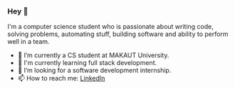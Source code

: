 ### Hey 👋

<!--
**Mihir0000/Mihir0000** is a ✨ _special_ ✨ repository because its `README.md` (this file) appears on your GitHub profile. 
-->

I'm a computer science student who is passionate about writing code, solving problems, automating stuff, building software and ability to perform well in a team.

- 🔭 I’m currently a CS student at MAKAUT University.
- 🌱 I'm currently learning full stack development.
- 👯 I’m looking for a software development internship. 
- 📫 How to reach me: [LinkedIn](https://www.linkedin.com/in/mihir-baidya/)
